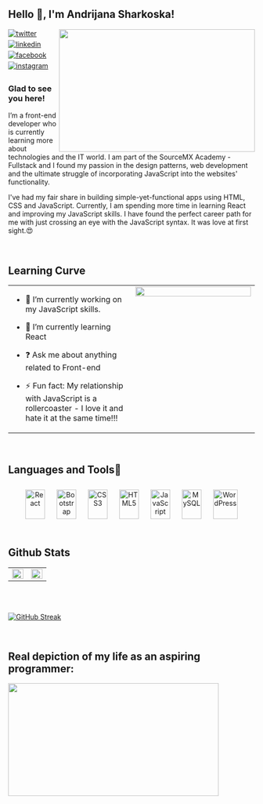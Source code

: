 ## Hello 👋, I'm Andrijana Sharkoska!  
  
<img align='right' src="https://media2.giphy.com/media/RbDKaczqWovIugyJmW/giphy.gif?cid=ecf05e47pe3wzbhcxuqdgolcscfaqknmdnqwihhv7ygfjis9&rid=giphy.gif&ct=g" width="400" height = "250">

<a href="https://twitter.com/sharkoska" target="_blank">
<img src=https://img.shields.io/badge/twitter-%2300acee.svg?&style=for-the-badge&logo=twitter&logoColor=white alt=twitter style="margin-bottom: 5px;" />
</a>

<a href="https://www.linkedin.com/in/andrijana-sharkoska-06a835182/" target="_blank">
<img src=https://img.shields.io/badge/linkedin-%231E77B5.svg?&style=for-the-badge&logo=linkedin&logoColor=white alt=linkedin style="margin-bottom: 5px;" />
</a>
<a href="https://www.facebook.com/a.sh9875/" target="_blank">
<img src=https://img.shields.io/badge/facebook-%232E87FB.svg?&style=for-the-badge&logo=facebook&logoColor=white alt=facebook style="margin-bottom: 5px;" />
</a>
<a href="https://www.instagram.com/andrijana.sharkoskaa/" target="_blank">
<img src=https://img.shields.io/badge/instagram-%23000000.svg?&style=for-the-badge&logo=instagram&logoColor=white alt=instagram style="margin-bottom: 5px;" />
</a>  
  



### Glad to see you here!  
I’m a front-end developer who is currently learning more about technologies and the IT world. I am part of the SourceMX Academy - Fullstack and I found my passion in the design patterns, web development and the ultimate struggle of incorporating JavaScript into the websites' functionality.

I've had my fair share in building simple-yet-functional apps using HTML, CSS and JavaScript. Currently, I am spending more time in learning React and improving my JavaScript skills. I have found the perfect career path for me with just crossing an eye with the JavaScript syntax. It was love at first sight.😍
  

<br/>  


## Learning Curve  
<table><tr><td valign="top" width="50%">

- 🔭 I’m currently working on my JavaScript skills.
  

- 🌱 I’m currently learning React  
  

- ❓ Ask me about anything related to Front-end
  

- ⚡ Fun fact: My relationship with JavaScript is a rollercoaster - I love it and hate it at the same time!!!


</td><td valign="top" width="50%">

<div align="center">
<img src="https://rishavanand.github.io/static/images/greetings.gif" align="center" style="width: 100%" />
</div>  


</td></tr></table>  

<br/>  


## Languages and Tools🙌  
<div align="center">  
<img style="margin: 10px" src="https://profilinator.rishav.dev/skills-assets/react-original-wordmark.svg" alt="React" height="60" width = "40" />  
<img style="margin: 10px" src="https://profilinator.rishav.dev/skills-assets/bootstrap-plain.svg" alt="Bootstrap" height="60" width = "40"/>  
<img style="margin: 10px" src="https://profilinator.rishav.dev/skills-assets/css3-original-wordmark.svg" alt="CSS3" height="60" width = "40" />  
<img style="margin: 10px" src="https://profilinator.rishav.dev/skills-assets/html5-original-wordmark.svg" alt="HTML5" height="60" width = "40" />  
<img style="margin: 10px" src="https://profilinator.rishav.dev/skills-assets/javascript-original.svg" alt="JavaScript" height="60" width = "40" />  
<img style="margin: 10px" src="https://profilinator.rishav.dev/skills-assets/mysql-original-wordmark.svg" alt="MySQL" height="60" width = "40" />  
<img style="margin: 10px" src="https://profilinator.rishav.dev/skills-assets/wordpress.png" alt="WordPress" height="60" width = "50" />  

</div>  

<br/>  


## Github Stats  
<table><tr><td valign="top" width="50%">

<img src="https://github-readme-stats.vercel.app/api?username=andrijanasharkoskaa&show_icons=true&count_private=true&hide_border=true" align="left" style="width: 100%" />

</td><td valign="top" width="50%">

<img src="https://github-readme-stats.vercel.app/api/top-langs/?username=andrijanasharkoskaa&hide_border=true&layout=compact" align="left" style="width: 100%" />

</td></tr></table>  

<br/>  

  

<br/>  
 
[![GitHub Streak](http://github-readme-streak-stats.herokuapp.com?user=andrijanasharkoskaa&date_format=M%20j%5B%2C%20Y%5D)](https://git.io/streak-stats)  

<br/>  

## Real depiction of my life as an aspiring programmer: 
<img align='center' src="https://media1.giphy.com/media/vrxxqQbyRxYi6scCjT/giphy.gif?cid=ecf05e47pe3wzbhcxuqdgolcscfaqknmdnqwihhv7ygfjis9&rid=giphy.gif&ct=g" width="430" height = "230">


<br />


